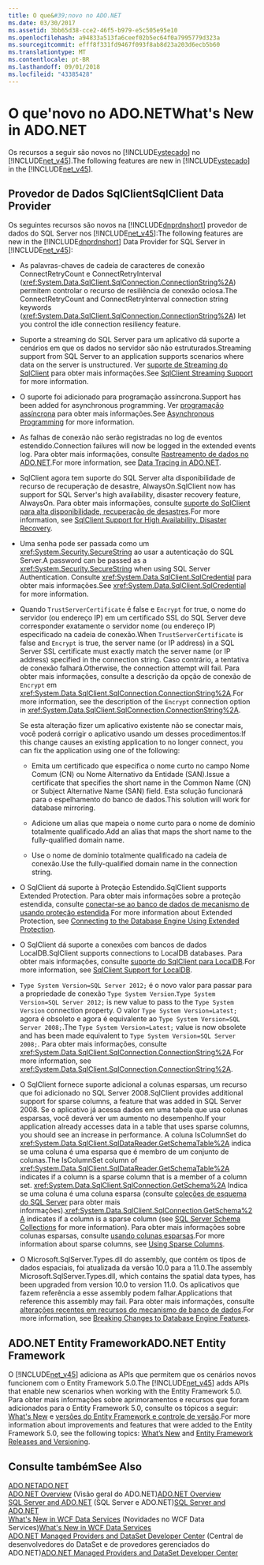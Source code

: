 ```yaml
---
title: O que&#39;novo no ADO.NET
ms.date: 03/30/2017
ms.assetid: 3bb65d38-cce2-46f5-b979-e5c505e95e10
ms.openlocfilehash: a94833a513fa6ceef02b5ec64f0a7995779d323a
ms.sourcegitcommit: efff8f331fd9467f093f8ab8d23a203d6ecb5b60
ms.translationtype: MT
ms.contentlocale: pt-BR
ms.lasthandoff: 09/01/2018
ms.locfileid: "43385428"
---
```

# <a name="what39s-new-in-adonet"></a><span data-ttu-id="5e4db-102">O que&#39;novo no ADO.NET</span><span class="sxs-lookup"><span data-stu-id="5e4db-102">What&#39;s New in ADO.NET</span></span>
<span data-ttu-id="5e4db-103">Os recursos a seguir são novos no [!INCLUDE[vstecado](../../../../includes/vstecado-md.md)] no [!INCLUDE[net_v45](../../../../includes/net-v45-md.md)].</span><span class="sxs-lookup"><span data-stu-id="5e4db-103">The following features are new in [!INCLUDE[vstecado](../../../../includes/vstecado-md.md)] in the [!INCLUDE[net_v45](../../../../includes/net-v45-md.md)].</span></span>  
  
## <a name="sqlclient-data-provider"></a><span data-ttu-id="5e4db-104">Provedor de Dados SqlClient</span><span class="sxs-lookup"><span data-stu-id="5e4db-104">SqlClient Data Provider</span></span>  
 <span data-ttu-id="5e4db-105">Os seguintes recursos são novos na [!INCLUDE[dnprdnshort](../../../../includes/dnprdnshort-md.md)] provedor de dados do SQL Server nos [!INCLUDE[net_v45](../../../../includes/net-v45-md.md)]:</span><span class="sxs-lookup"><span data-stu-id="5e4db-105">The following features are new in the [!INCLUDE[dnprdnshort](../../../../includes/dnprdnshort-md.md)] Data Provider for SQL Server in [!INCLUDE[net_v45](../../../../includes/net-v45-md.md)]:</span></span>  
  
-   <span data-ttu-id="5e4db-106">As palavras-chaves de cadeia de caracteres de conexão ConnectRetryCount e ConnectRetryInterval (<xref:System.Data.SqlClient.SqlConnection.ConnectionString%2A>) permitem controlar o recurso de resiliência de conexão ociosa.</span><span class="sxs-lookup"><span data-stu-id="5e4db-106">The ConnectRetryCount and ConnectRetryInterval connection string keywords (<xref:System.Data.SqlClient.SqlConnection.ConnectionString%2A>) let you control the idle connection resiliency feature.</span></span>  
  
-   <span data-ttu-id="5e4db-107">Suporte a streaming do SQL Server para um aplicativo dá suporte a cenários em que os dados no servidor são não estruturados.</span><span class="sxs-lookup"><span data-stu-id="5e4db-107">Streaming support from SQL Server to an application supports scenarios where data on the server is unstructured.</span></span>  <span data-ttu-id="5e4db-108">Ver [suporte de Streaming do SqlClient](../../../../docs/framework/data/adonet/sqlclient-streaming-support.md) para obter mais informações.</span><span class="sxs-lookup"><span data-stu-id="5e4db-108">See [SqlClient Streaming Support](../../../../docs/framework/data/adonet/sqlclient-streaming-support.md) for more information.</span></span>  
  
-   <span data-ttu-id="5e4db-109">O suporte foi adicionado para programação assíncrona.</span><span class="sxs-lookup"><span data-stu-id="5e4db-109">Support has been added for asynchronous programming.</span></span>  <span data-ttu-id="5e4db-110">Ver [programação assíncrona](../../../../docs/framework/data/adonet/asynchronous-programming.md) para obter mais informações.</span><span class="sxs-lookup"><span data-stu-id="5e4db-110">See [Asynchronous Programming](../../../../docs/framework/data/adonet/asynchronous-programming.md) for more information.</span></span>  
  
-   <span data-ttu-id="5e4db-111">As falhas de conexão não serão registradas no log de eventos estendido.</span><span class="sxs-lookup"><span data-stu-id="5e4db-111">Connection failures will now be logged in the extended events log.</span></span> <span data-ttu-id="5e4db-112">Para obter mais informações, consulte [Rastreamento de dados no ADO.NET](../../../../docs/framework/data/adonet/data-tracing.md).</span><span class="sxs-lookup"><span data-stu-id="5e4db-112">For more information, see [Data Tracing in ADO.NET](../../../../docs/framework/data/adonet/data-tracing.md).</span></span>  
  
-   <span data-ttu-id="5e4db-113">SqlClient agora tem suporte do SQL Server alta disponibilidade de recurso de recuperação de desastre, AlwaysOn.</span><span class="sxs-lookup"><span data-stu-id="5e4db-113">SqlClient now has support for SQL Server's high availability, disaster recovery feature, AlwaysOn.</span></span> <span data-ttu-id="5e4db-114">Para obter mais informações, consulte [suporte do SqlClient para alta disponibilidade, recuperação de desastres](../../../../docs/framework/data/adonet/sql/sqlclient-support-for-high-availability-disaster-recovery.md).</span><span class="sxs-lookup"><span data-stu-id="5e4db-114">For more information, see [SqlClient Support for High Availability, Disaster Recovery](../../../../docs/framework/data/adonet/sql/sqlclient-support-for-high-availability-disaster-recovery.md).</span></span>  
  
-   <span data-ttu-id="5e4db-115">Uma senha pode ser passada como um <xref:System.Security.SecureString> ao usar a autenticação do SQL Server.</span><span class="sxs-lookup"><span data-stu-id="5e4db-115">A password can be passed as a <xref:System.Security.SecureString> when using SQL Server Authentication.</span></span> <span data-ttu-id="5e4db-116">Consulte <xref:System.Data.SqlClient.SqlCredential> para obter mais informações.</span><span class="sxs-lookup"><span data-stu-id="5e4db-116">See <xref:System.Data.SqlClient.SqlCredential> for more information.</span></span>  
  
-   <span data-ttu-id="5e4db-117">Quando `TrustServerCertificate` é false e `Encrypt` for true, o nome do servidor (ou endereço IP) em um certificado SSL do SQL Server deve corresponder exatamente o servidor nome (ou endereço IP) especificado na cadeia de conexão.</span><span class="sxs-lookup"><span data-stu-id="5e4db-117">When `TrustServerCertificate` is false and `Encrypt` is true, the server name (or IP address) in a SQL Server SSL certificate must exactly match the server name (or IP address) specified in the connection string.</span></span> <span data-ttu-id="5e4db-118">Caso contrário, a tentativa de conexão falhará.</span><span class="sxs-lookup"><span data-stu-id="5e4db-118">Otherwise, the connection attempt will fail.</span></span> <span data-ttu-id="5e4db-119">Para obter mais informações, consulte a descrição da opção de conexão de `Encrypt` em <xref:System.Data.SqlClient.SqlConnection.ConnectionString%2A>.</span><span class="sxs-lookup"><span data-stu-id="5e4db-119">For more information, see the description of the `Encrypt` connection option in <xref:System.Data.SqlClient.SqlConnection.ConnectionString%2A>.</span></span>  
  
     <span data-ttu-id="5e4db-120">Se esta alteração fizer um aplicativo existente não se conectar mais, você poderá corrigir o aplicativo usando um desses procedimentos:</span><span class="sxs-lookup"><span data-stu-id="5e4db-120">If this change causes an existing application to no longer connect, you can fix the application using one of the following:</span></span>  
  
    -   <span data-ttu-id="5e4db-121">Emita um certificado que especifica o nome curto no campo Nome Comum (CN) ou Nome Alternativo da Entidade (SAN).</span><span class="sxs-lookup"><span data-stu-id="5e4db-121">Issue a certificate that specifies the short name in the Common Name (CN) or Subject Alternative Name (SAN) field.</span></span> <span data-ttu-id="5e4db-122">Esta solução funcionará para o espelhamento do banco de dados.</span><span class="sxs-lookup"><span data-stu-id="5e4db-122">This solution will work for database mirroring.</span></span>  
  
    -   <span data-ttu-id="5e4db-123">Adicione um alias que mapeia o nome curto para o nome de domínio totalmente qualificado.</span><span class="sxs-lookup"><span data-stu-id="5e4db-123">Add an alias that maps the short name to the fully-qualified domain name.</span></span>  
  
    -   <span data-ttu-id="5e4db-124">Use o nome de domínio totalmente qualificado na cadeia de conexão.</span><span class="sxs-lookup"><span data-stu-id="5e4db-124">Use the fully-qualified domain name in the connection string.</span></span>  
  
-   <span data-ttu-id="5e4db-125">O SqlClient dá suporte à Proteção Estendido.</span><span class="sxs-lookup"><span data-stu-id="5e4db-125">SqlClient supports Extended Protection.</span></span> <span data-ttu-id="5e4db-126">Para obter mais informações sobre a proteção estendida, consulte [conectar-se ao banco de dados de mecanismo de usando proteção estendida](https://go.microsoft.com/fwlink/?LinkId=219978).</span><span class="sxs-lookup"><span data-stu-id="5e4db-126">For more information about Extended Protection, see [Connecting to the Database Engine Using Extended Protection](https://go.microsoft.com/fwlink/?LinkId=219978).</span></span>  
  
-   <span data-ttu-id="5e4db-127">O SqlClient dá suporte a conexões com bancos de dados LocalDB.</span><span class="sxs-lookup"><span data-stu-id="5e4db-127">SqlClient supports connections to LocalDB databases.</span></span> <span data-ttu-id="5e4db-128">Para obter mais informações, consulte [suporte do SqlClient para LocalDB](../../../../docs/framework/data/adonet/sql/sqlclient-support-for-localdb.md).</span><span class="sxs-lookup"><span data-stu-id="5e4db-128">For more information, see [SqlClient Support for LocalDB](../../../../docs/framework/data/adonet/sql/sqlclient-support-for-localdb.md).</span></span>  
  
-   <span data-ttu-id="5e4db-129">`Type System Version=SQL Server 2012;` é o novo valor para passar para a propriedade de conexão `Type System Version`.</span><span class="sxs-lookup"><span data-stu-id="5e4db-129">`Type System Version=SQL Server 2012;` is new value to pass to the `Type System Version` connection property.</span></span> <span data-ttu-id="5e4db-130">O valor `Type System Version=Latest;` agora é obsoleto e agora é equivalente ao `Type System Version=SQL Server 2008;`.</span><span class="sxs-lookup"><span data-stu-id="5e4db-130">The `Type System Version=Latest;` value is now obsolete and has been made equivalent to `Type System Version=SQL Server 2008;`.</span></span> <span data-ttu-id="5e4db-131">Para obter mais informações, consulte <xref:System.Data.SqlClient.SqlConnection.ConnectionString%2A>.</span><span class="sxs-lookup"><span data-stu-id="5e4db-131">For more information, see <xref:System.Data.SqlClient.SqlConnection.ConnectionString%2A>.</span></span>  
  
-   <span data-ttu-id="5e4db-132">O SqlClient fornece suporte adicional a colunas esparsas, um recurso que foi adicionado no SQL Server 2008.</span><span class="sxs-lookup"><span data-stu-id="5e4db-132">SqlClient provides additional support for sparse columns, a feature that was added in SQL Server 2008.</span></span> <span data-ttu-id="5e4db-133">Se o aplicativo já acessa dados em uma tabela que usa colunas esparsas, você deverá ver um aumento no desempenho.</span><span class="sxs-lookup"><span data-stu-id="5e4db-133">If your application already accesses data in a table that uses sparse columns, you should see an increase in performance.</span></span> <span data-ttu-id="5e4db-134">A coluna IsColumnSet do <xref:System.Data.SqlClient.SqlDataReader.GetSchemaTable%2A> indica se uma coluna é uma esparsa que é membro de um conjunto de colunas.</span><span class="sxs-lookup"><span data-stu-id="5e4db-134">The IsColumnSet column of <xref:System.Data.SqlClient.SqlDataReader.GetSchemaTable%2A> indicates if a column is a sparse column that is a member of a column set.</span></span> <span data-ttu-id="5e4db-135"><xref:System.Data.SqlClient.SqlConnection.GetSchema%2A> Indica se uma coluna é uma coluna esparsa (consulte [coleções de esquema do SQL Server](../../../../docs/framework/data/adonet/sql-server-schema-collections.md) para obter mais informações).</span><span class="sxs-lookup"><span data-stu-id="5e4db-135"><xref:System.Data.SqlClient.SqlConnection.GetSchema%2A> indicates if a column is a sparse column (see [SQL Server Schema Collections](../../../../docs/framework/data/adonet/sql-server-schema-collections.md) for more information).</span></span> <span data-ttu-id="5e4db-136">Para obter mais informações sobre colunas esparsas, consulte [usando colunas esparsas](https://go.microsoft.com/fwlink/?LinkId=224244).</span><span class="sxs-lookup"><span data-stu-id="5e4db-136">For more information about sparse columns, see [Using Sparse Columns](https://go.microsoft.com/fwlink/?LinkId=224244).</span></span>  
  
-   <span data-ttu-id="5e4db-137">O Microsoft.SqlServer.Types.dll do assembly, que contém os tipos de dados espaciais, foi atualizada da versão 10.0 para a 11.0.</span><span class="sxs-lookup"><span data-stu-id="5e4db-137">The assembly Microsoft.SqlServer.Types.dll, which contains the spatial data types, has been upgraded from version 10.0 to version 11.0.</span></span> <span data-ttu-id="5e4db-138">Os aplicativos que fazem referência a esse assembly podem falhar.</span><span class="sxs-lookup"><span data-stu-id="5e4db-138">Applications that reference this assembly may fail.</span></span> <span data-ttu-id="5e4db-139">Para obter mais informações, consulte [alterações recentes em recursos do mecanismo de banco de dados](https://go.microsoft.com/fwlink/?LinkId=224367).</span><span class="sxs-lookup"><span data-stu-id="5e4db-139">For more information, see [Breaking Changes to Database Engine Features](https://go.microsoft.com/fwlink/?LinkId=224367).</span></span>  
  
## <a name="adonet-entity-framework"></a><span data-ttu-id="5e4db-140">ADO.NET Entity Framework</span><span class="sxs-lookup"><span data-stu-id="5e4db-140">ADO.NET Entity Framework</span></span>  
 <span data-ttu-id="5e4db-141">O [!INCLUDE[net_v45](../../../../includes/net-v45-md.md)] adiciona as APIs que permitem que os cenários novos funcionem com o Entity Framework 5.0.</span><span class="sxs-lookup"><span data-stu-id="5e4db-141">The [!INCLUDE[net_v45](../../../../includes/net-v45-md.md)] adds APIs that enable new scenarios when working with the Entity Framework 5.0.</span></span> <span data-ttu-id="5e4db-142">Para obter mais informações sobre aprimoramentos e recursos que foram adicionados para o Entity Framework 5.0, consulte os tópicos a seguir: [What's New](https://go.microsoft.com/fwlink/?LinkID=251106) e [versões do Entity Framework e controle de versão](https://go.microsoft.com/fwlink/?LinkId=234899).</span><span class="sxs-lookup"><span data-stu-id="5e4db-142">For more information about improvements and features that were added to the Entity Framework 5.0, see the following topics: [What’s New](https://go.microsoft.com/fwlink/?LinkID=251106) and [Entity Framework Releases and Versioning](https://go.microsoft.com/fwlink/?LinkId=234899).</span></span>  
  
## <a name="see-also"></a><span data-ttu-id="5e4db-143">Consulte também</span><span class="sxs-lookup"><span data-stu-id="5e4db-143">See Also</span></span>  
 [<span data-ttu-id="5e4db-144">ADO.NET</span><span class="sxs-lookup"><span data-stu-id="5e4db-144">ADO.NET</span></span>](../../../../docs/framework/data/adonet/index.md)  
 <span data-ttu-id="5e4db-145">[ADO.NET Overview](../../../../docs/framework/data/adonet/ado-net-overview.md) (Visão geral do ADO.NET)</span><span class="sxs-lookup"><span data-stu-id="5e4db-145">[ADO.NET Overview](../../../../docs/framework/data/adonet/ado-net-overview.md)</span></span>  
 <span data-ttu-id="5e4db-146">[SQL Server and ADO.NET](../../../../docs/framework/data/adonet/sql/index.md) (SQL Server e ADO.NET)</span><span class="sxs-lookup"><span data-stu-id="5e4db-146">[SQL Server and ADO.NET](../../../../docs/framework/data/adonet/sql/index.md)</span></span>  
 <span data-ttu-id="5e4db-147">[What's New in WCF Data Services](https://msdn.microsoft.com/library/cf22cad5-b8d9-472b-8d7c-b863b64eaae8) (Novidades no WCF Data Services)</span><span class="sxs-lookup"><span data-stu-id="5e4db-147">[What's New in WCF Data Services](https://msdn.microsoft.com/library/cf22cad5-b8d9-472b-8d7c-b863b64eaae8)</span></span>  
 <span data-ttu-id="5e4db-148">[ADO.NET Managed Providers and DataSet Developer Center](https://go.microsoft.com/fwlink/?LinkId=217917) (Central de desenvolvedores do DataSet e de provedores gerenciados do ADO.NET)</span><span class="sxs-lookup"><span data-stu-id="5e4db-148">[ADO.NET Managed Providers and DataSet Developer Center](https://go.microsoft.com/fwlink/?LinkId=217917)</span></span>
